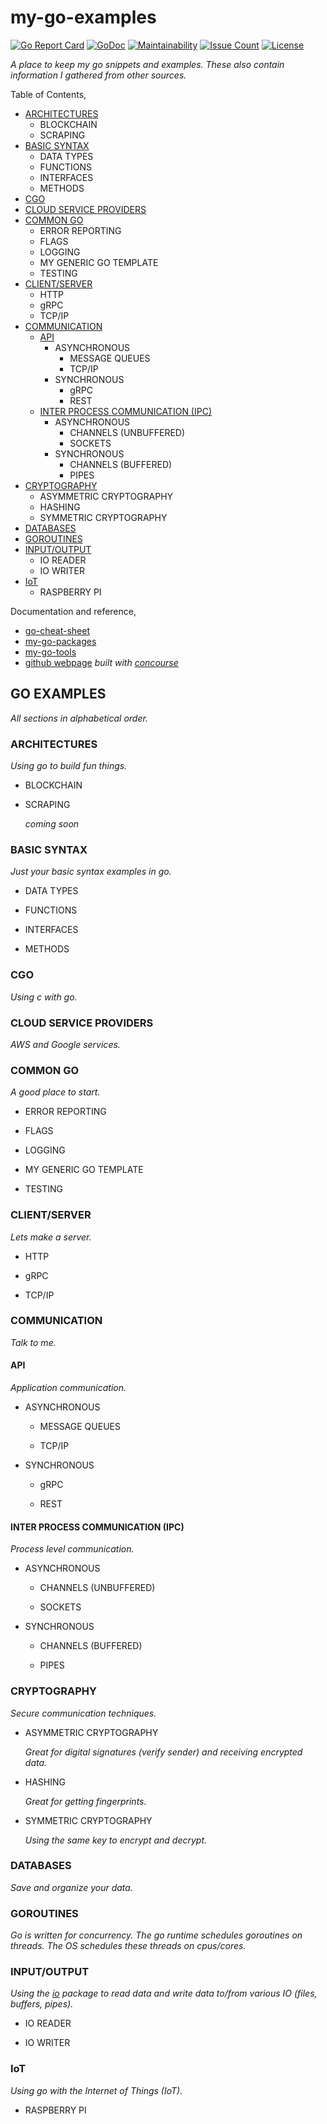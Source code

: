 # my-go-examples

[![Go Report Card](https://goreportcard.com/badge/github.com/JeffDeCola/my-go-examples)](https://goreportcard.com/report/github.com/JeffDeCola/my-go-examples)
[![GoDoc](https://godoc.org/github.com/JeffDeCola/my-go-examples?status.svg)](https://godoc.org/github.com/JeffDeCola/my-go-examples)
[![Maintainability](https://api.codeclimate.com/v1/badges/3c5477c63d77a071fdff/maintainability)](https://codeclimate.com/github/JeffDeCola/my-go-examples/maintainability)
[![Issue Count](https://codeclimate.com/github/JeffDeCola/my-go-examples/badges/issue_count.svg)](https://codeclimate.com/github/JeffDeCola/my-go-examples/issues)
[![License](http://img.shields.io/:license-mit-blue.svg)](http://jeffdecola.mit-license.org)

_A place to keep my go snippets and examples.
These also contain information
I gathered from other sources._

Table of Contents,

* [ARCHITECTURES](https://github.com/JeffDeCola/my-go-examples#architectures)
  * BLOCKCHAIN
  * SCRAPING
* [BASIC SYNTAX](https://github.com/JeffDeCola/my-go-examples#basic-syntax)
  * DATA TYPES
  * FUNCTIONS
  * INTERFACES
  * METHODS
* [CGO](https://github.com/JeffDeCola/my-go-examples#cgo)
* [CLOUD SERVICE PROVIDERS](https://github.com/JeffDeCola/my-go-examples#cloud-service-providers)
* [COMMON GO](https://github.com/JeffDeCola/my-go-examples#common-go)
  * ERROR REPORTING
  * FLAGS
  * LOGGING
  * MY GENERIC GO TEMPLATE
  * TESTING
* [CLIENT/SERVER](https://github.com/JeffDeCola/my-go-examples#clientserver)
  * HTTP
  * gRPC
  * TCP/IP
* [COMMUNICATION](https://github.com/JeffDeCola/my-go-examples#communication)
  * [API](https://github.com/JeffDeCola/my-go-examples#api)
    * ASYNCHRONOUS
      * MESSAGE QUEUES
      * TCP/IP
    * SYNCHRONOUS
      * gRPC
      * REST
  * [INTER PROCESS COMMUNICATION (IPC)](https://github.com/JeffDeCola/my-go-examples#inter-process-communication-ipc)
    * ASYNCHRONOUS
      * CHANNELS (UNBUFFERED)
      * SOCKETS
    * SYNCHRONOUS
      * CHANNELS (BUFFERED)
      * PIPES
* [CRYPTOGRAPHY](https://github.com/JeffDeCola/my-go-examples#cryptography)
  * ASYMMETRIC CRYPTOGRAPHY
  * HASHING
  * SYMMETRIC CRYPTOGRAPHY
* [DATABASES](https://github.com/JeffDeCola/my-go-examples#databases)
* [GOROUTINES](https://github.com/JeffDeCola/my-go-examples#goroutines)
* [INPUT/OUTPUT](https://github.com/JeffDeCola/my-go-examples#inputoutput)
  * IO READER
  * IO WRITER
* [IoT](https://github.com/JeffDeCola/my-go-examples#iot)
  * RASPBERRY PI

Documentation and reference,

* [go-cheat-sheet](https://github.com/JeffDeCola/my-cheat-sheets/tree/master/software/development/languages/go-cheat-sheet)
* [my-go-packages](https://github.com/JeffDeCola/my-go-packages)
* [my-go-tools](https://github.com/JeffDeCola/my-go-tools)
* [github webpage](https://jeffdecola.github.io/my-go-examples/)
  _built with
  [concourse](https://github.com/JeffDeCola/my-go-examples/blob/master/ci-README.md)_

## GO EXAMPLES

_All sections in alphabetical order._

### ARCHITECTURES
  
_Using go to build fun things._

* BLOCKCHAIN
  
* SCRAPING

  _coming soon_

### BASIC SYNTAX

_Just your basic syntax examples in go._

* DATA TYPES

* FUNCTIONS

* INTERFACES

* METHODS

### CGO

_Using c with go._

### CLOUD SERVICE PROVIDERS

_AWS and Google services._

### COMMON GO

_A good place to start._

* ERROR REPORTING

* FLAGS

* LOGGING

* MY GENERIC GO TEMPLATE

* TESTING

### CLIENT/SERVER

_Lets make a server._

* HTTP

* gRPC

* TCP/IP

### COMMUNICATION

_Talk to me._

#### API

_Application communication._

* ASYNCHRONOUS
  
  * MESSAGE QUEUES
  
  * TCP/IP
  
* SYNCHRONOUS
  
  * gRPC
  
  * REST

#### INTER PROCESS COMMUNICATION (IPC)

_Process level communication._

* ASYNCHRONOUS

  * CHANNELS (UNBUFFERED)

  * SOCKETS

* SYNCHRONOUS
  
  * CHANNELS (BUFFERED)
  
  * PIPES

### CRYPTOGRAPHY

_Secure communication techniques._

* ASYMMETRIC CRYPTOGRAPHY

  _Great for digital signatures (verify sender) and receiving encrypted data._

* HASHING

  _Great for getting fingerprints._

* SYMMETRIC CRYPTOGRAPHY

  _Using the same key to encrypt and decrypt._

### DATABASES

_Save and organize your data._

### GOROUTINES

_Go is written for concurrency. The go runtime schedules goroutines on threads.
The OS schedules these threads on cpus/cores._

### INPUT/OUTPUT

_Using the
[io](https://pkg.go.dev/io)
package to read data and write data to/from various IO
(files, buffers, pipes)._

* IO READER

* IO WRITER

### IoT

_Using go with the Internet of Things (IoT)._

* RASPBERRY PI

